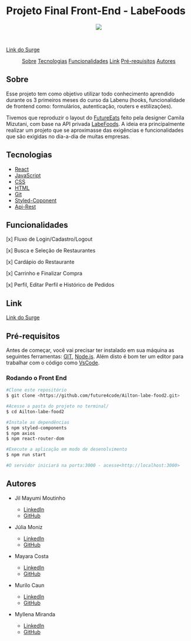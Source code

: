 # Projeto Final Front-End - LabeFoods

<p align="center"><img src="https://user-images.githubusercontent.com/104741572/183260952-c1a1cc29-a549-4ed9-8dcb-00b75cf987e4.png"/><p/>
<br/>

[Link do Surge](https://defeated-jellyfish.surge.sh/)

<p align="center">
  <a href=#sobre>Sobre</a>
  <a href=#tecnologias>Tecnologias</a>
  <a href=#funcionalidades>Funcionalidades</a>
  <a href=#link>Link</a>
  <a href=#pré-requisitos>Pré-requisitos</a>
  <a href=#autores>Autores</a>
</p>

## Sobre
Esse projeto tem como objetivo utilizar todo conhecimento aprendido durante os 3 primeiros meses do curso da Labenu (hooks, funcionalidade de frontend como: formulários, autenticação, routers e estilizações). 
<br/>

Tivemos que reproduzir o layout do [FutureEats](https://scene.zeplin.io/project/5dcc566ddc1332bf7fb4f450) feito pela designer Camila Mizutani, com base na API privada [LabeFoods](https://documenter.getpostman.com/view/7549981/SWTEdGtT#3ca41feb-3e6c-4b75-91e8-54cf1e363c2c). A ideia era principalmente realizar um projeto que se aproximasse das exigências e funcionalidades que são exigidas no dia-a-dia de muitas empresas.

## Tecnologias
- [React](https://pt-br.reactjs.org/)
- [JavaScript]()
- [CSS]()
- [HTML]()
- [Git]()
- [Styled-Coponent]()
- [Api-Rest]()
## Funcionalidades
[x] Fluxo de Login/Cadastro/Logout
<br/>

[x] Busca e Seleção de Restaurantes
<br/>

[x] Cardápio do Restaurante
<br/>

[x] Carrinho e Finalizar Compra
<br/>

[x] Perfil, Editar Perfil e Histórico de Pedidos
## Link

[Link do Surge]()

## Pré-requisitos
Antes de começar, você vai precisar ter instalado em sua máquina as seguintes ferramentas:
[GIT](https://git-scm.com), [Node.js](https://nodejs.org/en/).
Além disto é bom ter um editor para trabalhar com o código como [VsCode](https://code.visualstudio.com/).

### Rodando o Front End
```bash
#Clone este repositório
$ git clone <https://github.com/future4code/Ailton-labe-food2.git>

#Acesse a pasta do projeto no terminal/
$ cd Ailton-labe-food2

#Instale as dependências
$ npm styled-components
$ npm axios
$ npm react-router-dom

#Execute a aplicação em modo de desenolvimento
$ npm run start

#O servidor iniciará na porta:3000 - acesse<http://localhost:3000>
```

## Autores

- Jil Mayumi Moutinho
  - [LinkedIn](https://www.linkedin.com/in/jil-mayumi-moutinho-162b2282/)
  - [GitHub](https://github.com/JilMayumiMoutinho)
 
- Júlia Moniz
  - [LinkedIn](https://www.linkedin.com/in/j%C3%BAlia-moniz-a912b9172/)
  - [GitHub](https://github.com/JuliaMoniz27)
  
- Mayara Costa
  - [LinkedIn](https://www.linkedin.com/in/mayara-costa-4b9751125/)
  - [GitHub](https://github.com/aonosorah)

- Murilo Caun
  - [LinkedIn](https://www.linkedin.com/in/murilo-caun-henrique-979430206/)
  - [GitHub](https://github.com/MuriloCaun)
  
- Myllena Miranda
  - [LinkedIn](https://www.linkedin.com/in/myllena-miranda-8923121b1/)
  - [GitHub](https://github.com/Myllenam)

